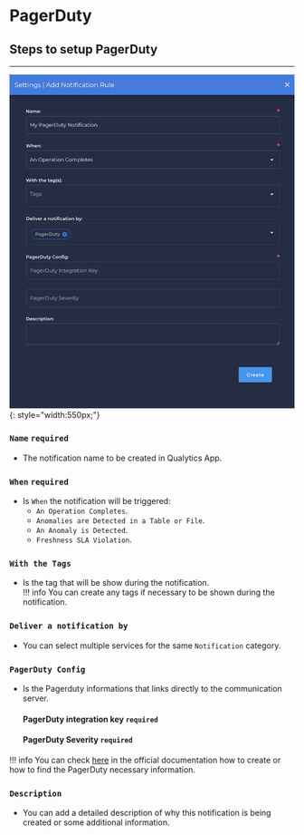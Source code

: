 # PagerDuty

## Steps to setup PagerDuty

---

![Screenshot](../../assets/notifications/services/pagerduty-notification.png){: style="width:550px;"}

### `Name` <spam id='required'>`required`</spam>

* The notification name to be created in Qualytics App.

### `When` <spam id='required'>`required`</spam>

* Is `When` the notification will be triggered:
    * `An Operation Completes`.
    * `Anomalies are Detected in a Table or File`.
    * `An Anomaly is Detected`.
    * `Freshness SLA Violation`.

### `With the Tags` 
* Is the tag that will be show during the notification.   
!!! info
    You can create any tags if necessary to be shown during the notification.

### `Deliver a notification by`
* You can select multiple services for the same `Notification` category.

### `PagerDuty Config` 
* Is the Pagerduty informations that links directly to the communication server.

    #### PagerDuty integration key <spam id='required'>`required`</spam>
    #### PagerDuty Severity <spam id='required'>`required`</spam>

!!! info
    You can check [here](https://support.pagerduty.com/docs/services-and-integrations) in the official documentation how to create or how to find the PagerDuty necessary information.

### `Description`
* You can add a detailed description of why this notification is being created or some additional information.
